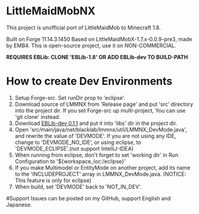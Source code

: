# LittleMaidMobNX
This project is unofficial port of LittleMaidMob to Minecraft 1.8.

Built on Forge 11.14.3.1450
Based on LittleMaidMobX-1.7.x-0.0.9-pre3, made by EMB4.
This is open-source project, use it on NON-COMMERCIAL.

**REQUIRES EBLib: CLONE 'EBLib-1.8' OR ADD EBLib-dev TO BUILD-PATH**

# How to create Dev Environments

1. Setup Forge-src. Set runDir prop to 'eclipse'.
2. Download source of LMMNX from 'Release page' and put 'src' directory into the project dir. If you set Forge-src up multi-project, You can use 'git clone' instead.
3. Download [EBLib-dev 0.1.1](http://1drv.ms/1bVlUPl) and put it into 'libs' dir in the project dir.
4. Open 'src/main/java/net/blacklab/lmmnx/util/LMMNX_DevMode.java', and rewrite the value of 'DEVMODE'. If you are not using any IDE, change to 'DEVMODE_NO_IDE', or using eclipse, to 'DEVMODE_ECLIPSE'.(not support IntelliJ-IDEA)
5. When running from eclipse, don't forget to set 'working dir' in Run Configuration to '${workspace_loc:<PROJECTNAME>/eclipse}'
6. If you make Multimodel or EntityMode on another project, add its name to the 'INCLUDEPROJECT' array in LMMNX_DevMode.java. (NOTICE: This feature is only for eclipse)
7. When build, set 'DEVMODE' back to 'NOT_IN_DEV'.

#Support
Issues can be posted on my GitHub, support English and Japanese.

